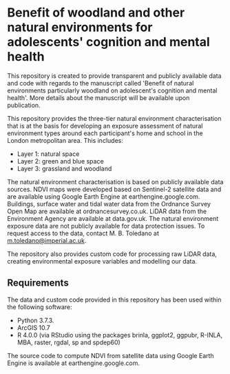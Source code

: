 # Benefit of woodland and other natural environments for adolescents' cognition and mental health

This repository is created to provide transparent and publicly available data and code with regards to the manuscript called 'Benefit of natural environments particularly woodland on adolescent's cognition and mental health'. More details about the manuscript will be available upon publication.

This repository provides the three-tier natural environment characterisation that is at the basis for developing an exposure assessment of natural environment types around each participant's home and school in the London metropolitan area. This includes:

* Layer 1: natural space
* Layer 2: green and blue space
* Layer 3: grassland and woodland

The natural environment characterisation is based on publicly available data sources. NDVI maps were developed based on Sentinel-2 satellite data and are available using Google Earth Engine at earthengine.google.com. Buildings, surface water and tidal water data from the Ordnance Survey Open Map are available at ordnancesurvey.co.uk. LiDAR data from the Environment Agency are available at data.gov.uk. The natural environment exposure data are not publicly available for data protection issues. To request access to the data, contact M. B. Toledano at m.toledano@imperial.ac.uk.

The repository also provides custom code for processing raw LiDAR data, creating environmental exposure variables and modelling our data. 

## Requirements

The data and custom code provided in this repository has been used within the following software:

* Python 3.7.3.
* ArcGIS 10.7
* R 4.0.0 (via RStudio using the packages brinla, ggplot2, ggpubr, R-INLA, MBA, raster, rgdal, sp and spdep60)

The source code to compute NDVI from satellite data using Google Earth Engine is available at earthengine.google.com.
